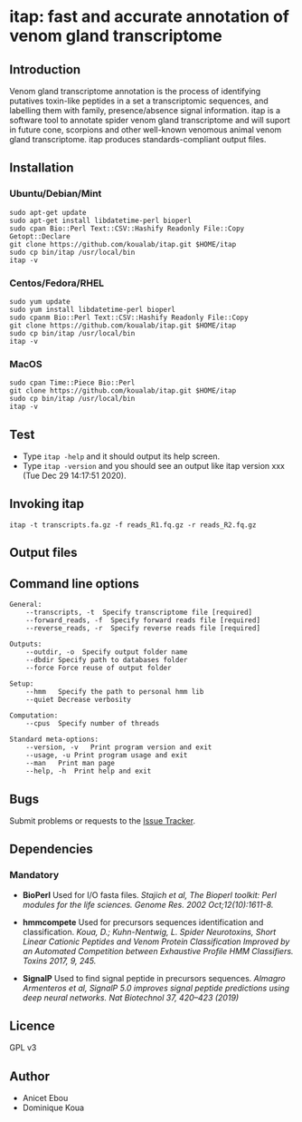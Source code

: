 # itap: fast and accurate annotation of venom gland transcriptome

## Introduction

Venom gland transcriptome annotation is the process of identifying putatives toxin-like peptides in a set a transcriptomic sequences, and labelling them with family, presence/absence signal information. itap is a software tool to annotate spider venom gland transcriptome and will suport in future cone, scorpions and other well-known venomous animal venom gland transcriptome. itap produces standards-compliant output files.

## Installation

### Ubuntu/Debian/Mint

```
sudo apt-get update
sudo apt-get install libdatetime-perl bioperl
sudo cpan Bio::Perl Text::CSV::Hashify Readonly File::Copy Getopt::Declare
git clone https://github.com/koualab/itap.git $HOME/itap
sudo cp bin/itap /usr/local/bin
itap -v 
```

### Centos/Fedora/RHEL

```
sudo yum update
sudo yum install libdatetime-perl bioperl
sudo cpanm Bio::Perl Text::CSV::Hashify Readonly File::Copy 
git clone https://github.com/koualab/itap.git $HOME/itap
sudo cp bin/itap /usr/local/bin
itap -v 
```

### MacOS

```
sudo cpan Time::Piece Bio::Perl
git clone https://github.com/koualab/itap.git $HOME/itap
sudo cp bin/itap /usr/local/bin
itap -v 
```

## Test

* Type `itap -help` and it should output its help screen.
* Type `itap -version` and you should see an output like itap version xxx (Tue Dec 29 14:17:51 2020).


## Invoking itap

```
itap -t transcripts.fa.gz -f reads_R1.fq.gz -r reads_R2.fq.gz
```

## Output files


## Command line options

```
General:
    --transcripts, -t  Specify transcriptome file [required]
	--forward_reads, -f  Specify forward reads file [required]
	--reverse_reads, -r  Specify reverse reads file [required]

Outputs:
	--outdir, -o  Specify output folder name
	--dbdir Specify path to databases folder
	--force Force reuse of output folder

Setup:
	--hmm   Specify the path to personal hmm lib
	--quiet Decrease verbosity

Computation:
	--cpus  Specify number of threads

Standard meta-options:
	--version, -v   Print program version and exit
	--usage, -u Print program usage and exit
	--man   Print man page
	--help, -h  Print help and exit

```

## Bugs

Submit problems or requests to the [Issue Tracker](https://github.com/itap/issues).


## Dependencies

### Mandatory

* **BioPerl**
  Used for I/O fasta files.
  *Stajich et al, The Bioperl toolkit: Perl modules for the life sciences. Genome Res. 2002 Oct;12(10):1611-8.*

* **hmmcompete**
  Used for precursors sequences identification and classification.
  *Koua, D.; Kuhn-Nentwig, L. Spider Neurotoxins, Short Linear Cationic Peptides and Venom Protein Classification Improved by an Automated Competition between Exhaustive Profile HMM Classifiers. Toxins 2017, 9, 245.*

* **SignalP**
  Used to find signal peptide in precursors sequences.
  *Almagro Armenteros  et al, SignalP 5.0 improves signal peptide predictions using deep neural networks. Nat Biotechnol 37, 420–423 (2019)*

## Licence

GPL v3

## Author

* Anicet Ebou
* Dominique Koua


